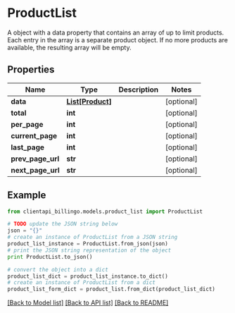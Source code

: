 # ProductList

A object with a data property that contains an array of up to limit products. Each entry in the array is a separate product object. If no more products are available, the resulting array will be empty.

## Properties
Name | Type | Description | Notes
------------ | ------------- | ------------- | -------------
**data** | [**List[Product]**](Product.md) |  | [optional] 
**total** | **int** |  | [optional] 
**per_page** | **int** |  | [optional] 
**current_page** | **int** |  | [optional] 
**last_page** | **int** |  | [optional] 
**prev_page_url** | **str** |  | [optional] 
**next_page_url** | **str** |  | [optional] 

## Example

```python
from clientapi_billingo.models.product_list import ProductList

# TODO update the JSON string below
json = "{}"
# create an instance of ProductList from a JSON string
product_list_instance = ProductList.from_json(json)
# print the JSON string representation of the object
print ProductList.to_json()

# convert the object into a dict
product_list_dict = product_list_instance.to_dict()
# create an instance of ProductList from a dict
product_list_form_dict = product_list.from_dict(product_list_dict)
```
[[Back to Model list]](../README.md#documentation-for-models) [[Back to API list]](../README.md#documentation-for-api-endpoints) [[Back to README]](../README.md)


